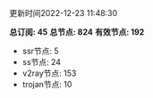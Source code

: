 更新时间2022-12-23 11:48:30

**总订阅: 45**
**总节点: 824**
**有效节点: 192**
- ssr节点: 5
- ss节点: 24
- v2ray节点: 153
- trojan节点: 10
